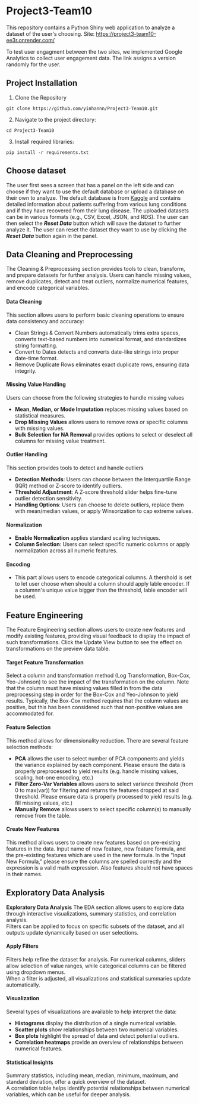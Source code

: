 # Project3-Team10
This repository contains a Python Shiny web application to analyze a dataset of the user's choosing. 
Site: https://project3-team10-ee3r.onrender.com/ 

To test user engagment between the two sites, we implemented Google Analytics to collect user engagement data. The link assigns a version randomly for the user. 

## Project Installation
1. Clone the Repository
```{python} 
git clone https://github.com/yinhannn/Project3-Team10.git
```
2. Navigate to the project directory:
```{python} 
cd Project3-Team10
```
3. Install required libraries:
```{python}
pip install -r requirements.txt
```


## Choose dataset
The user first sees a screen that has a panel on the left side and can choose if they want to use the default database or upload a database on their own to analyze. The default database is from [Kaggle](https://www.kaggle.com/datasets/samikshadalvi/lungs-diseases-dataset) and contains detailed information about patients suffering from various lung conditions and if they have recovered from their lung disease. The uploaded datasets can be in various formats (e.g., CSV, Excel, JSON, and RDS). The user can then select the ***Reset Data*** button which will save the dataset to further analyze it. The user can reset the dataset they want to use by clicking the ***Reset Data*** button again in the panel.

## Data Cleaning and Preprocessing
The Cleaning & Preprocessing section provides tools to clean, transform, and prepare datasets for further analysis. Users can handle missing values, remove duplicates, detect and treat outliers, normalize numerical features, and encode categorical variables.  
#### Data Cleaning  
This section allows users to perform basic cleaning operations to ensure data consistency and accuracy:  
- Clean Strings & Convert Numbers automatically trims extra spaces, converts text-based numbers into numerical format, and standardizes string formatting.  
- Convert to Dates detects and converts date-like strings into proper date-time format.  
- Remove Duplicate Rows eliminates exact duplicate rows, ensuring data integrity.  
#### Missing Value Handling 
Users can choose from the following strategies to handle missing values  
- **Mean, Median, or Mode Imputation** replaces missing values based on statistical measures.  
- **Drop Missing Values** allows users to remove rows or specific columns with missing values.  
- **Bulk Selection for NA Removal** provides options to select or deselect all columns for missing value treatment.  
#### Outlier Handling  
This section provides tools to detect and handle outliers  
- **Detection Methods**: Users can choose between the Interquartile Range (IQR) method or Z-score to identify outliers.  
- **Threshold Adjustment**: A Z-score threshold slider helps fine-tune outlier detection sensitivity.  
- **Handling Options**: Users can choose to delete outliers, replace them with mean/median values, or apply Winsorization to cap extreme values.  
#### Normalization    
- **Enable Normalization** applies standard scaling techniques.  
- **Column Selection**: Users can select specific numeric columns or apply normalization across all numeric features.  
#### Encoding   
- This part allows users to encode categorical columns. A thershold is set to let user choose when should a column should apply lable encoder.  If a columnn's unique value bigger than the threshold, lable encoder will be used. 


## **Feature Engineering**
The Feature Engineering section allows users to create new features and modify existing features, providing visual feedback to display the impact of such transformations. Click the Update View button to see the effect on transformations on the preview data table.
#### Target Feature Transformation 
Select a column and transformation method (Log Transformation, Box-Cox, Yeo-Johnson) to see the impact of the transformation on the column. 
Note that the column must have missing values filled in from the data preprocessing step in order for the Box-Cox and Yeo-Johnson to yield results. 
Typically, the Box-Cox method requires that the column values are positive, but this has been considered such that non-positive values are accommodated for. 
#### Feature Selection
This method allows for dimensionality reduction. There are several feature selection methods:
- **PCA** allows the user to select number of PCA components and yields the variance explained by each component. Please ensure the data is properly preprocessed to yield results (e.g. handle missing values, scaling, hot-one encoding, etc.) 
- **Filter Zero-Var Variables** allows users to select variance threshold (from 0 to max(var)) for filtering and returns the features dropped at said threshold. Please ensure data is properly processed to yield results (e.g. fill missing values, etc.)
- **Manually Remove** allows users to select specific column(s) to manually remove from the table. 
#### Create New Features
This method allows users to create new features based on pre-existing features in the data. Input name of new feature, new feature formula, and the pre-existing features which are used in the new formula.
In the "Input New Formula," please ensure the columns are spelled correctly and the expression is a valid math expression. Also features should not have spaces in their names. 
                

## Exploratory Data Analysis 
**Exploratory Data Analysis** 
The EDA section allows users to explore data through interactive visualizations, summary statistics, and correlation analysis.  
Filters can be applied to focus on specific subsets of the dataset, and all outputs update dynamically based on user selections.                
#### Apply Filters  
Filters help refine the dataset for analysis. For numerical columns, sliders allow selection of value ranges, while categorical columns can be filtered using dropdown menus.  
When a filter is adjusted, all visualizations and statistical summaries update automatically.  
#### Visualization  
Several types of visualizations are available to help interpret the data:  
- **Histograms** display the distribution of a single numerical variable.  
- **Scatter plots** show relationships between two numerical variables.  
- **Box plots** highlight the spread of data and detect potential outliers.  
- **Correlation heatmaps** provide an overview of relationships between numerical features.  
#### Statistical Insights  
Summary statistics, including mean, median, minimum, maximum, and standard deviation, offer a quick overview of the dataset.  
A correlation table helps identify potential relationships between numerical variables, which can be useful for deeper analysis. 



